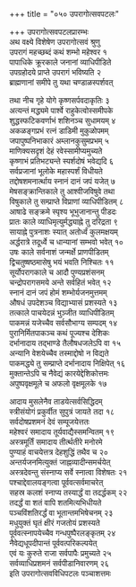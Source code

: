 +++
title = "०५० उपरागोत्सवपटलः"

+++
उपरागोत्सवपटलप्रारम्भः    
अथ वक्ष्ये विशेषेण उपरागोत्सवं श्रुणु  
उपरागं महच्छब्दं कथं शम्भो महेश्वर १  
पापाधिके क्रूरकाले जनानां व्याधिपीडिते  
उपग्रहोदये प्राप्ते उपरागं भविष्यति २  
ब्राह्मणानां समीपे तु यथा चण्डाळस्पर्शवत्  

तथा नीच गृहे योगे कृष्णसर्पवदाकृतिः ३  
अत्यन्तं मद्ध्यमे पार्श्वे राहुकेत्वोस्समीपके  
शुद्धस्फटिकवर्णाभं शशिनञ्च सुधामयम् ४  
अकळङ्गप्रभं रत्नं डाडिमी मुकुळोपमम्  
जपापुष्पनिभाकारं अम्लानकुसुमप्रभम् ५  
माणिक्यसदृशं देहं रवेस्सामीप्यमुच्यते  
कृष्णाभं प्रतिभट्यन्ते स्पर्शदोषं भवेद्यदि ६  
सर्वप्रजानां भूलोके महास्पर्शं विधीयते  
तद्दोषशमनार्त्थाय स्नानं दानं जपं यजेत् ७  
मेषसङ्क्रान्तिकाले तु आश्वीजविषुवे तथा  
विषुकाले तु सम्प्राप्ते विप्राणां व्याधिपीडितम् ८  
आषाढे सङ्क्रमे स्पृश्य भूभुजानान्तु पीडदः  
प्रातः काले व्याधिमृत्युर्मद्ध्याह्ने तु दरिद्रता ९  
सायाह्ने पुत्रनाशः स्यात् अतोर्ध्वं कुलमक्षयम्  
अर्द्धरात्रे तदूर्ध्वे च धान्यानां सम्भवो भवेत् १०  
उषः काले सर्वनाशं जन्मर्क्षे प्राणपीडितम्  
द्विचतुष्षष्ठमासेषु भयं भवति निश्चितः ११  
सूर्योपरागकाले च आदौ पुण्यप्रशंसनम्  
चन्द्रोपरागसमये अन्ते सर्वहितं भवेत् १२  
स्नानं दानं जपं होमं शम्भोर्यजनमुत्तमम्  
औषधं उपदेशञ्च विद्याभ्यासं प्रशस्यते १३  
तत्काले पाचयेदन्नं भुञ्जीत व्याधिपीडितम्  
पाकमन्नं यजेच्चैव सर्वसौभाग्य सम्पदम् १४  
पुरानिर्मितपाकञ्च कथं पूज्यश्च देशिकः  
दर्भानादाय तद्भाण्डे तैलौषधजलेऽपि वा १५  
अन्यानि वेशयेच्चैव तस्माद्दोषो न विद्यते  
पाकमद्ध्ये तु सम्प्राप्ते दर्भानादाय निक्षिपेत् १६  
मुक्तान्तेऽपि च नैवेद्यं कारयेद्देशिकोत्तमः  
अपुष्पवृक्षमूले च अफलो वृक्षमूलके १७  

आदाय मुसलेनैव ताडयेत्सर्वसिद्धिदम्  
स्त्रीसंयोगं प्रकुर्वीत सुपुत्रं जायते तदा १८  
सर्वदोषप्रशमनं देवं सम्पूजयेत्ततः  
महेश्वरं समादाय तूर्यवाद्यैस्समन्वितम् १९  
अस्त्रमूर्तिं समादाय तीर्त्थतीरे मनोरमे  
पुण्याहं वाचयेत्तत्र देहशुद्धिं तथैव च २०  
अन्तर्यजनमित्युक्तं जाह्नव्यादीन्समर्चयेत्  
अस्त्रदेवन्तु संस्नाप्य सर्वे स्नात्वा विशेषतः २१  
पश्चाद्देवालयङ्गत्वा पूर्ववत्सर्वमाचरेत्  
सहस्र कलशं स्नाप्य तस्यार्द्धं वा तदर्द्धकम् २२  
तदर्द्धं वा शतं वापि शतमित्यभिधीयते  
पञ्चविंशतिरर्द्धं वा भूतान्तमभिषेचनम् २३  
मधुयुक्तं घृतं क्षीरं गजतोयं प्रशस्यते  
पूर्ववत्स्नापयेच्चैव गन्धपुष्पैरलङ्कृतम् २४  
नैवेद्यधूपदीपान्तं पूर्ववत्परिकल्पयेत्  
एवं यः कुरुते राजा सर्वपापैः प्रमुच्यते २५  
सर्वव्याधिप्रशमनं सर्वपीडानिवारणम् २६  
इति उपरागोत्सवविधिपटलः पञ्चाशत्तमः  
